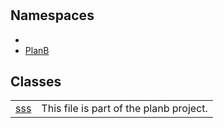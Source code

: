 
                                                                                                                                            
    
# 

## Namespaces
- [](.md)
- [PlanB](PlanB.md)


## Classes
| | |
| --- | --- |
| [sss](sss.md) | This file is part of the planb project. |






                                                                                                                                                                                                                                                                                                                                                                                                            
    
                                                                                                                                                                                                                                                                             
                